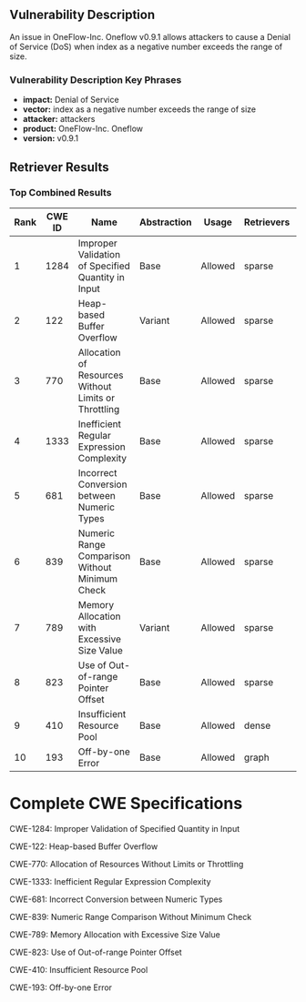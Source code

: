 ## Vulnerability Description
An issue in OneFlow-Inc. Oneflow v0.9.1 allows attackers to cause a Denial of Service (DoS) when index as a negative number exceeds the range of size.

### Vulnerability Description Key Phrases
- **impact:** Denial of Service
- **vector:** index as a negative number exceeds the range of size
- **attacker:** attackers
- **product:** OneFlow-Inc. Oneflow
- **version:** v0.9.1

## Retriever Results

### Top Combined Results

| Rank | CWE ID | Name | Abstraction | Usage  | Retrievers | Individual Scores |
|------|--------|------|-------------|-------|------------|-------------------|
| 1 | 1284 | Improper Validation of Specified Quantity in Input | Base | Allowed | sparse | 0.060 |
| 2 | 122 | Heap-based Buffer Overflow | Variant | Allowed | sparse | 0.058 |
| 3 | 770 | Allocation of Resources Without Limits or Throttling | Base | Allowed | sparse | 0.057 |
| 4 | 1333 | Inefficient Regular Expression Complexity | Base | Allowed | sparse | 0.057 |
| 5 | 681 | Incorrect Conversion between Numeric Types | Base | Allowed | sparse | 0.056 |
| 6 | 839 | Numeric Range Comparison Without Minimum Check | Base | Allowed | sparse | 0.056 |
| 7 | 789 | Memory Allocation with Excessive Size Value | Variant | Allowed | sparse | 0.056 |
| 8 | 823 | Use of Out-of-range Pointer Offset | Base | Allowed | sparse | 0.056 |
| 9 | 410 | Insufficient Resource Pool | Base | Allowed | dense | 0.458 |
| 10 | 193 | Off-by-one Error | Base | Allowed | graph | 0.002 |



# Complete CWE Specifications

CWE-1284: Improper Validation of Specified Quantity in Input

CWE-122: Heap-based Buffer Overflow

CWE-770: Allocation of Resources Without Limits or Throttling

CWE-1333: Inefficient Regular Expression Complexity

CWE-681: Incorrect Conversion between Numeric Types

CWE-839: Numeric Range Comparison Without Minimum Check

CWE-789: Memory Allocation with Excessive Size Value

CWE-823: Use of Out-of-range Pointer Offset

CWE-410: Insufficient Resource Pool

CWE-193: Off-by-one Error
